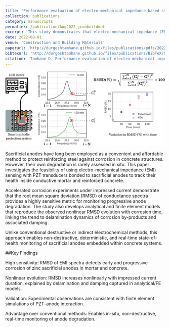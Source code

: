 ```yaml
---
title: "Performance evaluation of electro-mechanical impedance based state of health estimation of sacrificial anodes in reinforced concrete structures"
collection: publications
category: manuscripts
permalink: /publication/Aug2022_jconbuildmat
excerpt: 'This study demonstrates that electro-mechanical impedance (EMI) sensing with PZT transducers can sensitively track the state-of-health of sacrificial anodes embedded in concrete. The RMSD of conductance spectra offers a non-destructive, real-time metric for monitoring anode degradation.'
date: 2022-08-01
venue: 'Construction and Building Materials'
paperurl: 'http://durgeshtamhane.github.io/files/publications/pdfs/2022-08-01_jconbuildmat.pdf'
bibtexurl: 'http://durgeshtamhane.github.io/files/publications/BibTeX/S0950061822017019.bib'
citation: 'Tamhane D. Performance evaluation of electro-mechanical impedance based state of health estimation of sacrificial anodes in reinforced concrete structures. Constr Build Mater. 2022.'
---
```


![EMI monitoring of sacrificial anode](/files/publications/images/cons_build2022.jpg)




Sacrificial anodes have long been employed as a convenient and affordable method to protect reinforcing steel against corrosion in concrete structures. However, their own degradation is rarely assessed in situ. This paper investigates the feasibility of using electro-mechanical impedance (EMI) sensing with PZT transducers bonded to sacrificial anodes to track their health inside conductive mortar and reinforced concrete.

Accelerated corrosion experiments under impressed current demonstrate that the root mean square deviation (RMSD) of conductance spectra provides a highly sensitive metric for monitoring progressive anode degradation. The study also develops analytical and finite element models that reproduce the observed nonlinear RMSD evolution with corrosion time, linking the trend to delamination dynamics of corrosion by-products and associated damping.

Unlike conventional destructive or indirect electrochemical methods, this approach enables non-destructive, deterministic, and real-time state-of-health monitoring of sacrificial anodes embedded within concrete systems.

##Key Findings

High sensitivity: RMSD of EMI spectra detects early and progressive corrosion of zinc sacrificial anodes in mortar and concrete.

Nonlinear evolution: RMSD increases nonlinearly with impressed current duration, explained by delamination and damping captured in analytical/FE models.

Validation: Experimental observations are consistent with finite element simulations of PZT–anode interaction.

Advantage over conventional methods: Enables in-situ, non-destructive, real-time monitoring of anode degradation.





